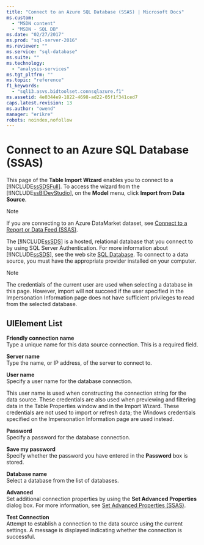 ```yaml
---
title: "Connect to an Azure SQL Database (SSAS) | Microsoft Docs"
ms.custom: 
  - "MSDN content"
  - "MSDN - SQL DB"
ms.date: "02/27/2017"
ms.prod: "sql-server-2016"
ms.reviewer: ""
ms.service: "sql-database"
ms.suite: ""
ms.technology: 
  - "analysis-services"
ms.tgt_pltfrm: ""
ms.topic: "reference"
f1_keywords: 
  - "sql13.asvs.bidtoolset.connsqlazure.f1"
ms.assetid: 4e0344e9-1822-4698-ad22-05f1f341ced7
caps.latest.revision: 13
ms.author: "owend"
manager: "erikre"
robots: noindex,nofollow
---
```

# Connect to an Azure SQL Database (SSAS)
  This page of the **Table Import Wizard** enables you to connect to a [!INCLUDE[ssSDSFull](../a9retired/includes/sssdsfull-md.md)]. To access the wizard from the [!INCLUDE[ssBIDevStudio](../a9notintoc/includes/ssbidevstudio-md.md)], on the **Model** menu, click **Import from Data Source**.  
  
> [!NOTE]  
>  If you are connecting to an Azure DataMarket dataset, see [Connect to a Report or Data Feed &#40;SSAS&#41;](../a9retired/connect-to-a-report-or-data-feed-ssas.md).  
  
 The [!INCLUDE[ssSDS](../a9retired/includes/sssds-md.md)] is a hosted, relational database that you connect to by using SQL Server Authentication. For more information about [!INCLUDE[ssSDS](../a9retired/includes/sssds-md.md)], see the web site [SQL Database](http://go.microsoft.com/fwlink/?LinkID=157856). To connect to a data source, you must have the appropriate provider installed on your computer.  
  
> [!NOTE]  
>  The credentials of the current user are used when selecting a database in this page. However, import will not succeed if the user specified in the Impersonation Information page does not have sufficient privileges to read from the selected database.  
  
## UIElement List  
 **Friendly connection name**  
 Type a unique name for this data source connection. This is a required field.  
  
 **Server name**  
 Type the name, or IP address, of the server to connect to.  
  
 **User name**  
 Specify a user name for the database connection.  
  
 This user name is used when constructing the connection string for the data source. These credentials are also used when previewing and filtering data in the Table Properties window and in the Import Wizard. These credentials are not used to import or refresh data; the Windows credentials specified on the Impersonation Information page are used instead.  
  
 **Password**  
 Specify a password for the database connection.  
  
 **Save my password**  
 Specify whether the password you have entered in the **Password** box is stored.  
  
 **Database name**  
 Select a database from the list of databases.  
  
 **Advanced**  
 Set additional connection properties by using the **Set Advanced Properties** dialog box. For more information, see [Set Advanced Properties &#40;SSAS&#41;](../a9retired/set-advanced-properties-ssas.md).  
  
 **Test Connection**  
 Attempt to establish a connection to the data source using the current settings. A message is displayed indicating whether the connection is successful.  
  
  
